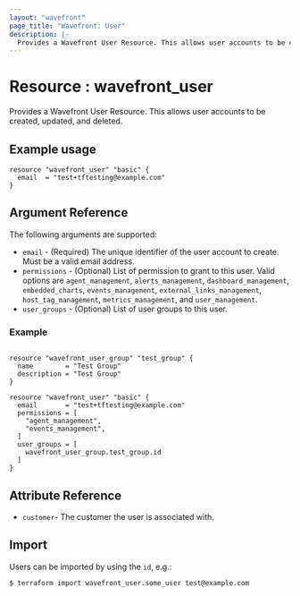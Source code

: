 ```yaml
---
layout: "wavefront"
page_title: "Wavefront: User"
description: |-
  Provides a Wavefront User Resource. This allows user accounts to be created, updated, and deleted.
---
```


# Resource : wavefront_user

Provides a Wavefront User Resource. This allows user accounts to be created, updated, and deleted.

## Example usage

```hcl
resource "wavefront_user" "basic" {
  email  = "test+tftesting@example.com"
}
```

## Argument Reference

The following arguments are supported:

* `email` - (Required) The unique identifier of the user account to create. Must be a valid email address.
* `permissions` - (Optional) List of permission to grant to this user. Valid options are
  `agent_management`, `alerts_management`, `dashboard_management`, `embedded_charts`, `events_management`, `external_links_management`,
  `host_tag_management`, `metrics_management`, and `user_management`.
* `user_groups` - (Optional) List of user groups to this user.

### Example

```hcl

resource "wavefront_user_group" "test_group" {
  name        = "Test Group"
  description = "Test Group"
}

resource "wavefront_user" "basic" {
  email       = "test+tftesting@example.com"
  permissions = [
    "agent_management",
    "events_management",
  ]
  user_groups = [
    wavefront_user_group.test_group.id
  ]
}
```

## Attribute Reference

* `customer`- The customer the user is associated with.

## Import

Users can be imported by using the `id`, e.g.:

```
$ terraform import wavefront_user.some_user test@example.com
```